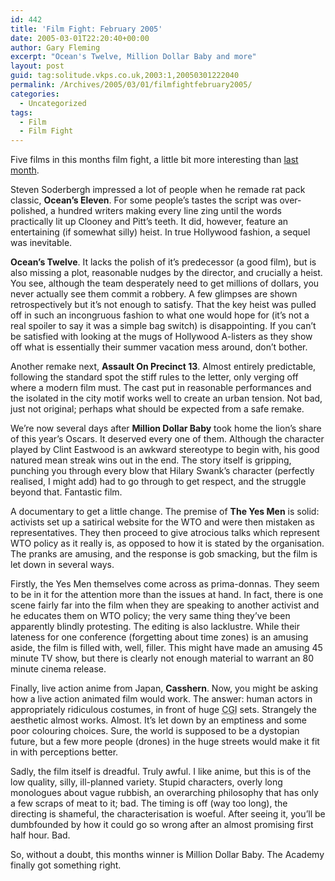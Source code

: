 ```yaml
---
id: 442
title: 'Film Fight: February 2005'
date: 2005-03-01T22:20:40+00:00
author: Gary Fleming
excerpt: "Ocean's Twelve, Million Dollar Baby and more"
layout: post
guid: tag:solitude.vkps.co.uk,2003:1,20050301222040
permalink: /Archives/2005/03/01/filmfightfebruary2005/
categories:
  - Uncategorized
tags:
  - Film
  - Film Fight
---
```

Five films in this months film fight, a little bit more interesting than [last month](/Archives/2005/01/31/FilmFightJanuary2005 "Film fight for January 2005").

Steven Soderbergh impressed a lot of people when he remade rat pack classic, **Ocean&#8217;s Eleven**. For some people&#8217;s tastes the script was over-polished, a hundred writers making every line zing until the words practically lit up Clooney and Pitt&#8217;s teeth. It did, however, feature an entertaining (if somewhat silly) heist. In true Hollywood fashion, a sequel was inevitable.

**Ocean&#8217;s Twelve**. It lacks the polish of it&#8217;s predecessor (a good film), but is also missing a plot, reasonable nudges by the director, and crucially a heist. You see, although the team desperately need to get millions of dollars, you never actually see them commit a robbery. A few glimpses are shown retrospectively but it&#8217;s not enough to satisfy. That the key heist was pulled off in such an incongruous fashion to what one would hope for (it&#8217;s not a real spoiler to say it was a simple bag switch) is disappointing. If you can&#8217;t be satisfied with looking at the mugs of Hollywood A-listers as they show off what is essentially their summer vacation mess around, don&#8217;t bother.

Another remake next, **Assault On Precinct 13**. Almost entirely predictable, following the standard spot the stiff rules to the letter, only verging off where a modern film must. The cast put in reasonable performances and the isolated in the city motif works well to create an urban tension. Not bad, just not original; perhaps what should be expected from a safe remake.

We&#8217;re now several days after **Million Dollar Baby** took home the lion&#8217;s share of this year&#8217;s Oscars. It deserved every one of them. Although the character played by Clint Eastwood is an awkward stereotype to begin with, his good natured mean streak wins out in the end. The story itself is gripping, punching you through every blow that Hilary Swank&#8217;s character (perfectly realised, I might add) had to go through to get respect, and the struggle beyond that. Fantastic film.

A documentary to get a little change. The premise of **The Yes Men** is solid: activists set up a satirical website for the WTO and were then mistaken as representatives. They then proceed to give atrocious talks which represent WTO policy as it really is, as opposed to how it is stated by the organisation. The pranks are amusing, and the response is gob smacking, but the film is let down in several ways.

Firstly, the Yes Men themselves come across as prima-donnas. They seem to be in it for the attention more than the issues at hand. In fact, there is one scene fairly far into the film when they are speaking to another activist and he educates them on WTO policy; the very same thing they&#8217;ve been apparently blindly protesting. The editing is also lacklustre. While their lateness for one conference (forgetting about time zones) is an amusing aside, the film is filled with, well, filler. This might have made an amusing 45 minute TV show, but there is clearly not enough material to warrant an 80 minute cinema release.

Finally, live action anime from Japan, **Casshern**. Now, you might be asking how a live action animated film would work. The answer: human actors in appropriately ridiculous costumes, in front of huge <acronym title="Common Gateway Interface">CGI</acronym> sets. Strangely the aesthetic almost works. Almost. It&#8217;s let down by an emptiness and some poor colouring choices. Sure, the world is supposed to be a dystopian future, but a few more people (drones) in the huge streets would make it fit in with perceptions better.

Sadly, the film itself is dreadful. Truly awful. I like anime, but this is of the low quality, silly, ill-planned variety. Stupid characters, overly long monologues about vague rubbish, an overarching philosophy that has only a few scraps of meat to it; bad. The timing is off (way too long), the directing is shameful, the characterisation is woeful. After seeing it, you&#8217;ll be dumbfounded by how it could go so wrong after an almost promising first half hour. Bad.

So, without a doubt, this months winner is Million Dollar Baby. The Academy finally got something right.